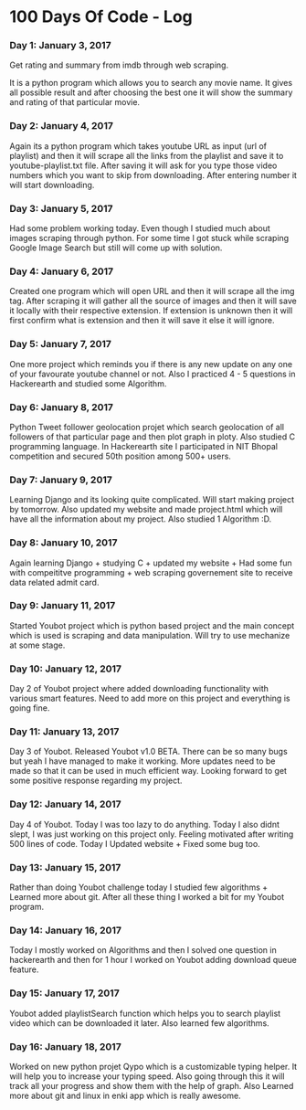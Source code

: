 # 100 Days Of Code - Log

### Day 1: January 3, 2017

Get rating and summary from imdb through web scraping.

It is a python program which allows you to search any movie name. It gives all possible result and after choosing the best one it will show the summary and rating of that particular movie.

### Day 2: January 4, 2017

Again its a python program which takes youtube URL as input (url of playlist) and then it will scrape all the links from the playlist and save it to youtube-playlist.txt file. After saving it will ask for you type those video numbers which you want to skip from downloading. After entering number it will start downloading.

### Day 3: January 5, 2017

Had some problem working today. Even though I studied much about images scraping through python. For some time I got stuck while scraping Google Image Search but still will come up with solution.

### Day 4: January 6, 2017

Created one program which will open URL and then it will scrape all the img tag. After scraping it will gather all the source of images and then it will save it locally with their respective extension. If extension is unknown then it will first confirm what is extension and then it will save it else it will ignore.

### Day 5: January 7, 2017

One more project which reminds you if there is any new update on any one of your favourate youtube channel or not. Also I practiced 4 - 5 questions in Hackerearth and studied some Algorithm.

### Day 6: January 8, 2017

Python Tweet follower geolocation projet which search geolocation of all followers of that particular page and then plot graph in ploty. Also studied C programming language. In Hackerearth site I participated in NIT Bhopal competition and secured 50th position among 500+ users.

### Day 7: January 9, 2017

Learning Django and its looking quite complicated. Will start making project by tomorrow. Also updated my website and made project.html which will have all the information about my project. Also studied 1 Algorithm :D.

### Day 8: January 10, 2017

Again learning Django + studying C + updated my website + Had some fun with compeititve programming + web scraping governement site to receive data related admit card.

### Day 9: January 11, 2017

Started Youbot project which is python based project and the main concept which is used is scraping and data manipulation. Will try to use mechanize at some stage.

### Day 10: January 12, 2017

Day 2 of Youbot project where added downloading functionality with various smart features. Need to add more on this project and everything is going fine.

### Day 11: January 13, 2017

Day 3 of Youbot. Released Youbot v1.0 BETA. There can be so many bugs but yeah I have managed to make it working. More updates need to be made so that it can be used in much efficient way. Looking forward to get some positive response regarding my project.

### Day 12: January 14, 2017

Day 4 of Youbot. Today I was too lazy to do anything. Today I also didnt slept, I was just working on this project only. Feeling motivated after writing 500 lines of code. Today I Updated website + Fixed some bug too.

### Day 13: January 15, 2017

Rather than doing Youbot challenge today I studied few algorithms + Learned more about git. After all these thing I worked a bit for my Youbot program.


### Day 14: January 16, 2017

Today I mostly worked on Algorithms and then I solved one question in hackerearth and then for 1 hour I worked on Youbot adding download queue feature.

### Day 15: January 17, 2017

Youbot added playlistSearch function which helps you to search playlist video which can be downloaded it later. Also learned few algorithms.

### Day 16: January 18, 2017

Worked on new python projet Qypo which is a customizable typing helper. It will help you to increase your typing speed. Also going through this it will track all your progress and show them with the help of graph. Also Learned more about git and linux in enki app which is really awesome.
